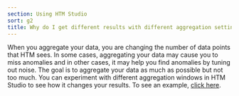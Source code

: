```yaml
---
section: Using HTM Studio
sort: g2
title: Why do I get different results with different aggregation settings?
---
```


When you aggregate your data, you are changing the number of data points that
HTM sees.  In some cases, aggregating your data may cause you to miss anomalies
and in other cases, it may help you find anomalies by tuning out noise. The goal
is to aggregate your data as much as possible but not too much. You can
experiment with different aggregation windows in HTM Studio to see how it
changes your results.  To see an example, [click here](/applications/htm-studio/aggregation/).
